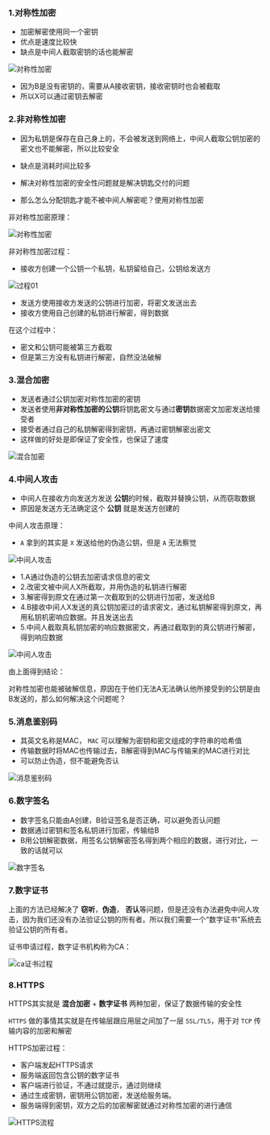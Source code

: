 ### 1.对称性加密

- 加密解密使用同一个密钥
- 优点是速度比较快
- 缺点是中间人截取密钥的话也能解密

![对称性加密](./HTTP/HTTPS01.png)

- 因为B是没有密钥的，需要从A接收密钥，接收密钥时也会被截取
- 所以X可以通过密钥去解密

### 2.非对称性加密

- 因为私钥是保存在自己身上的，不会被发送到网络上，中间人截取公钥加密的密文也不能解密，所以比较安全
- 缺点是消耗时间比较多

- 解决对称性加密的安全性问题就是解决钥匙交付的问题
- 那么怎么分配钥匙才能不被中间人解密呢？使用对称性加密

非对称性加密原理：

![对称性加密](./HTTP/HTTPS02.png)

非对称性加密过程：

- 接收方创建一个公钥一个私钥，私钥留给自己，公钥给发送方

![过程01](./HTTP/HTTPS03.png)

- 发送方使用接收方发送的公钥进行加密，将密文发送出去
- 接收方使用自己创建的私钥进行解密，得到数据



在这个过程中：

- 密文和公钥可能被第三方截取
- 但是第三方没有私钥进行解密，自然没法破解



### 3.混合加密

- 发送者通过公钥加密对称性加密的密钥
- 发送者使用**非对称性加密的公钥**将钥匙密文与通过**密钥**数据密文加密发送给接受者
- 接受者通过自己的私钥解密得到密钥，再通过密钥解密出密文
- 这样做的好处是即保证了安全性，也保证了速度

![混合加密](./HTTP/HTTP04.png)

### 4.中间人攻击

- 中间人在接收方向发送方发送 **公钥**的时候，截取并替换公钥，从而窃取数据
- 原因是发送方无法确定这个 **公钥** 就是发送方创建的

中间人攻击原理：

-  `A` 拿到的其实是 `X` 发送给他的伪造公钥，但是 `A` 无法察觉 

![中间人攻击](./HTTP/HTTPs05.png)



- 1.A通过伪造的公钥去加密请求信息的密文
- 2.改密文被中间人X所截取，并用伪造的私钥进行解密
- 3.解密得到原文在通过第一次截取到的公钥进行加密，发送给B
- 4.B接收中间人X发送的真公钥加密过的请求密文，通过私钥解密得到原文，再用私钥机密响应数据。并且发送出去
- 5.中间人截取真私钥加密的响应数据密文，再通过截取到的真公钥进行解密，得到响应数据

![中间人攻击](./HTTP/HTTPS06.png)



由上面得到结论：

对称性加密也能被破解信息，原因在于他们无法A无法确认他所接受到的公钥是由B发送的，那么如何解决这个问题呢？

### 5.消息鉴别码

- 其英文名称是MAC， `MAC` 可以理解为密钥和密文组成的字符串的哈希值 
- 传输数据时将MAC也传输过去，B解密得到MAC与传输来的MAC进行对比
- 可以防止伪造，但不能避免否认

![消息鉴别码](./HTTP/HTTPS07.png)

### 6.数字签名

- 数字签名只能由A创建，B验证签名是否正确，可以避免否认问题
- 数据通过密钥和签名私钥进行加密，传输给B
- B用公钥解密数据，用签名公钥解密签名得到两个相应的数据，进行对比，一致的话就可以

![数字签名](./HTTP/HTTPS08.png)

### 7.数字证书

上面的方法已经解决了 **窃听**，**伪造**， **否认**等问题，但是还没有办法避免中间人攻击，因为我们还没有办法验证公钥的所有者。所以我们需要一个“数字证书”系统去验证公钥的所有者。



证书申请过程，数字证书机构称为CA：

![ca证书过程](./HTTP/HTTPS09.png)

### 8.HTTPS

HTTPS其实就是 **混合加密** + **数字证书** 两种加密，保证了数据传输的安全性

 `HTTPS` 做的事情其实就是在传输层跟应用层之间加了一层 `SSL/TLS`，用于对 `TCP` 传输内容的加密和解密 

HTTPS加密过程：

- 客户端发起HTTPS请求
- 服务端返回包含公钥的数字证书
- 客户端进行验证，不通过就提示，通过则继续
- 通过生成密钥，密钥用公钥加密，发送给服务端。
- 服务端得到密钥，双方之后的加密解密就通过对称性加密的进行通信

![HTTPS流程](./HTTP/HTTPS10.png)

